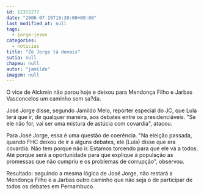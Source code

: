 ```yaml
---
id: 12372277
date: "2006-07-19T18:30:00+00:00"
last_modified_at: null
tags:
  - jorge-jesus
categories:
  - noticias
title: "Zé Jorge tá demais"
sutia: null
chapeu: null
autor: "jamildo"
imagem: null
---
```

<p>O vice de Alckmin n&atilde;o parou hoje e deixou para Mendon&ccedil;a Filho e Jarbas Vasconcelos um caminho sem sa?da.</p>
<p>Jos&eacute; Jorge disse, segundo Jamildo Melo, rep&oacute;rter especial do JC, que Lula ter&aacute; que ir, de qualquer maneira, aos debates entre os presidenci&aacute;veis. "Se ele n&atilde;o for, vai ser uma mistura de ast&uacute;cia com covardia", atacou.</p>
<p>Para Jos&eacute; Jorge, essa &eacute; uma quest&atilde;o de coer&ecirc;ncia. "Na elei&ccedil;&atilde;o passada, quando FHC deixou de ir a alguns debates, ele (Lula) disse que era covardia. N&atilde;o tem porque n&atilde;o ir. Estamos torcendo para que ele v&aacute; a todos. At&eacute; porque ser&aacute; a oportunidade para que explique &agrave; popula&ccedil;&atilde;o as promessas que n&atilde;o cumpriu e os problemas de corrup&ccedil;&atilde;o", observou.</p>
<p>Resultado: seguindo a mesma l&oacute;gica de Jos&eacute; Jorge, n&atilde;o restar&aacute; a Mendon&ccedil;a Filho e a Jarbas outro caminho que n&atilde;o seja o de participar de todos os debates em Pernambuco.</p>
